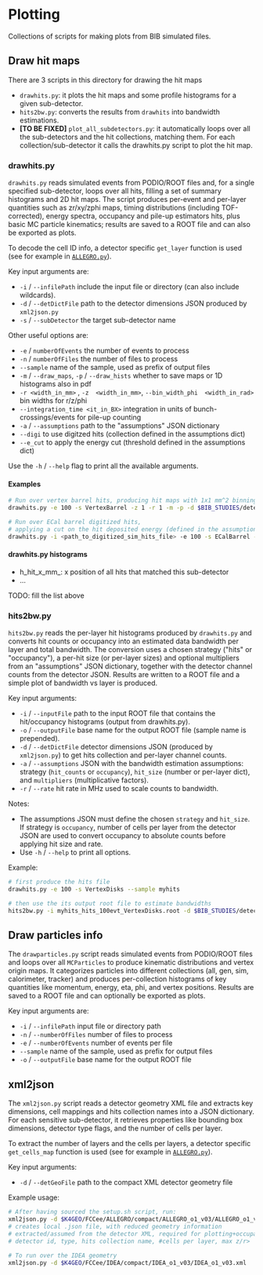 # Plotting

Collections of scripts for making plots from BIB simulated files.

## Draw hit maps

There are 3 scripts in this directory for drawing the hit maps
- `drawhits.py`: it plots the hit maps and some profile histograms for a given sub-detector.
- `hits2bw.py`: converts the results from `drawhits` into bandwidth estimations.
- **[TO BE FIXED]** `plot_all_subdetectors.py`: it automatically loops over all the sub-detectors and the hit collections, matching them. For each collection/sub-detector it calls the drawhits.py script to plot the hit map.

### drawhits.py

`drawhits.py` reads simulated events from PODIO/ROOT files and,
for a single specified sub-detector, loops over all hits, 
filling a set of summary histograms and 2D hit maps.
The script produces per-event and per-layer quantities such as zr/xy/zphi maps, 
timing distributions (including TOF-corrected), energy spectra, 
occupancy and pile-up estimators hits, plus basic MC particle kinematics; 
results are saved to a ROOT file and can also be exported as plots.

To decode the cell ID info, a detector specific `get_layer` function is used
(see for example in [`ALLEGRO.py`](../python/ALLEGRO.py)).

Key input arguments are:
- `-i` / `--infilePath` include the input file or directory (can also include wildcards).
- `-d` / `--detDictFile` path to the detector dimensions JSON produced by `xml2json.py`
- `-s` / `--subDetector` the target sub-detector name

Other useful options are:
- `-e` / `numberOfEvents` the number of events to process 
- `-n` / `numberOfFiles` the number of files to process
- `--sample` name of the sample, used as prefix of output files
- `-m` / `--draw_maps`, `-p` / `--draw_hists` whether to save maps or 1D histograms also in pdf
- `-r <width_in_mm>` , `-z  <width_in_mm>`, `--bin_width_phi  <width_in_rad>` bin widths for r/z/phi 
- `--integration_time <it_in_BX>` integration in units of bunch-crossings/events for pile-up counting
- `-a` / `--assumptions` path to the "assumptions" JSON dictionary
- `--digi` to use digitzed hits (collection defined in the assumptions dict)
- `--e_cut` to apply the energy cut (threshold defined in the assumptions dict)

Use the `-h` / `--help` flag to print all the available arguments.

#### Examples
```sh
# Run over vertex barrel hits, producing hit maps with 1x1 mm^2 binning
drawhits.py -e 100 -s VertexBarrel -z 1 -r 1 -m -p -d $BIB_STUDIES/detectors_dicts/ALLEGRO_o1_v03_DetectorDimensions.json
```

```sh
# Run over ECal barrel digitized hits,
# applying a cut on the hit deposited energy (defined in the assumptions file)
drawhits.py -i <path_to_digitized_sim_hits_file> -e 100 -s ECalBarrel --digi --e_cut -d $BIB_STUDIES/detectors_dicts/ALLEGRO_o1_v03_DetectorDimensions.json -a $BIB_STUDIES/detectors_dicts/ALLEGRO_o1_v03_assumptions.json
```

#### drawhits.py histograms

- h_hit_x_mm_<sub-detector>: x position of all hits that matched this sub-detector
- ...

TODO: fill the list above


### hits2bw.py

`hits2bw.py` reads the per-layer hit histograms produced by `drawhits.py`
and converts hit counts or occupancy into an estimated data bandwidth per layer
and total bandwidth.
The conversion uses a chosen strategy ("hits" or "occupancy"),
a per-hit size (or per-layer sizes) and optional multipliers 
from an "assumptions" JSON dictionary, together with the detector channel counts 
from the detector JSON.
Results are written to a ROOT file and a simple 
plot of bandwidth vs layer is produced.

Key input arguments:
- `-i` / `--inputFile` path to the input ROOT file that contains the hit/occupancy histograms (output from drawhits.py).
- `-o` / `--outputFile` base name for the output ROOT file (sample name is prepended).
- `-d` / `--detDictFile` detector dimensions JSON (produced by `xml2json.py`) to get hits collection and per-layer channel counts.
- `-a` / `--assumptions` JSON with the bandwidth estimation assumptions: strategy (`hit_counts` or `occupancy`), `hit_size` (number or per-layer dict), and `multipliers` (multiplicative factors).
- `-r` / `--rate` hit rate in MHz used to scale counts to bandwidth.

Notes:
- The assumptions JSON must define the chosen `strategy` and `hit_size`. If strategy is `occupancy`, number of cells per layer from the detector JSON are used to convert occupancy to absolute counts before applying hit size and rate.
- Use `-h` / `--help` to print all options.

Example:
```sh
# first produce the hits file
drawhits.py -e 100 -s VertexDisks --sample myhits

# then use the its output root file to estimate bandwidths
hits2bw.py -i myhits_hits_100evt_VertexDisks.root -d $BIB_STUDIES/detectors_dicts/ALLEGRO_o1_v03_DetectorDimensions.json -a $BIB_STUDIES/detectors_dicts/ALLEGRO_o1_v03_assumptions.json
```

## Draw particles info

The `drawparticles.py` script reads simulated events from PODIO/ROOT files and loops over all `MCParticles` to produce kinematic distributions and vertex origin maps. It categorizes particles into different collections (all, gen, sim, calorimeter, tracker) and produces per-collection histograms of key quantities like momentum, energy, eta, phi, and vertex positions. Results are saved to a ROOT file and can optionally be exported as plots.

Key input arguments are:
- `-i` / `--infilePath` input file or directory path
- `-n` / `--numberOfFiles` number of files to process
- `-e` / `--numberOfEvents` number of events per file
- `--sample` name of the sample, used as prefix for output files
- `-o` / `--outputFile` base name for the output ROOT file

## xml2json

The `xml2json.py` script reads a detector geometry XML file and extracts key dimensions, cell mappings and hits collection names into a JSON dictionary.
For each sensitive sub-detector, it retrieves properties like bounding box dimensions, detector type flags, and the number of cells per layer.

To extract the number of layers and the cells per layers, a detector specific `get_cells_map` function is used
(see for example in [`ALLEGRO.py`](../python/ALLEGRO.py)).

Key input arguments:
- `-d` / `--detGeoFile` path to the compact XML detector geometry file 

Example usage:
```sh
# After having sourced the setup.sh script, run:
xml2json.py -d $K4GEO/FCCee/ALLEGRO/compact/ALLEGRO_o1_v03/ALLEGRO_o1_v03.xml
# creates local .json file, with reduced geometry information 
# extracted/assumed from the detector XML, required for plotting+occupancy calculation,
# detector id, type, hits collection name, #cells per layer, max z/r>
```

```sh
# To run over the IDEA geometry
xml2json.py -d $K4GEO/FCCee/IDEA/compact/IDEA_o1_v03/IDEA_o1_v03.xml
```

